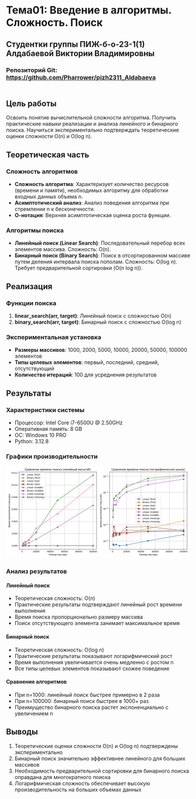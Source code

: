 # **Тема01**: Введение в алгоритмы. Сложность. Поиск
## Студентки группы ПИЖ-б-о-23-1(1) Алдабаевой Виктории Владимировны
### Репозиторий Git: https://github.com/Pharrower/pizh2311_Aldabaeva <br><br> 

## Цель работы
Освоить понятие вычислительной сложности алгоритма. Получить практические навыки реализации и анализа линейного и бинарного поиска. Научиться экспериментально подтверждать теоретические оценки сложности O(n) и O(log n).

## Теоретическая часть

### Сложность алгоритмов
- **Сложность алгоритма**: Характеризует количество ресурсов (времени и памяти), необходимых алгоритму для обработки входных данных объема n.
- **Асимптотический анализ**: Анализ поведения алгоритма при стремлении n к бесконечности.
- **О-нотация**: Верхняя асимптотическая оценка роста функции.

### Алгоритмы поиска
- **Линейный поиск (Linear Search)**: Последовательный перебор всех элементов массива. Сложность: O(n).
- **Бинарный поиск (Binary Search)**: Поиск в отсортированном массиве путем деления интервала поиска пополам. Сложность: O(log n). Требует предварительной сортировки (O(n log n)).

## Реализация

### Функции поиска
1. **linear_search(arr, target)**: Линейный поиск с сложностью O(n)
2. **binary_search(arr, target)**: Бинарный поиск с сложностью O(log n)

### Экспериментальная установка
- **Размеры массивов**: 1000, 2000, 5000, 10000, 20000, 50000, 100000 элементов
- **Типы целевых элементов**: первый, последний, средний, отсутствующий
- **Количество итераций**: 100 для усреднения результатов

## Результаты

### Характеристики системы
  - Процессор: Intel Core i7-6500U @ 2.50GHz
  - Оперативная память: 8 GB
  - ОС: Windows 10 PRO
  - Python: 3.12.8

### Графики производительности

<img src="search_comparison.png">

### Анализ результатов

#### Линейный поиск
- Теоретическая сложность: O(n)
- Практические результаты подтверждают линейный рост времени выполнения
- Время поиска пропорционально размеру массива
- Поиск отсутствующего элемента занимает максимальное время

#### Бинарный поиск
- Теоретическая сложность: O(log n)
- Практические результаты показывают логарифмический рост
- Время выполнения увеличивается очень медленно с ростом n
- Все типы целевых элементов показывают схожее поведение

#### Сравнение алгоритмов
- При n=1000: линейный поиск быстрее примерно в 2 раза
- При n=100000: бинарный поиск быстрее в 1000+ раз
- Преимущество бинарного поиска растет экспоненциально с увеличением n

## Выводы
1. Теоретические оценки сложности O(n) и O(log n) подтверждены экспериментально
2. Бинарный поиск значительно эффективнее линейного для больших массивов
3. Необходимость предварительной сортировки для бинарного поиска оправдана для многократного поиска
4. Логарифмическая сложность обеспечивает высокую производительность на больших объемах данных

